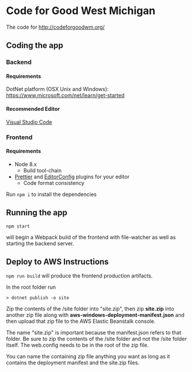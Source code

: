 # Code for Good West Michigan

The code for http://codeforgoodwm.org/

## Coding the app

### Backend

#### Requirements

DotNet platform (OSX Unix and Windows):
https://www.microsoft.com/net/learn/get-started

#### Recommended Editor

[Visual Studio Code](https://code.visualstudio.com)

### Frontend

#### Requirements

* Node 8.x
  * Build tool-chain
* [Prettier](https://prettier.io/) and [EditorConfig](http://editorconfig.org/) plugins for your editor
  * Code format consistency

Run `npm i` to install the dependencies

## Running the app

```
npm start
``` 

will begin a Webpack build of the frontend with file-watcher as well as starting the backend server.

## Deploy to AWS Instructions

`npm run build` will produce the frontend production artifacts.

In the root folder run

`> dotnet publish -o site`

Zip the contents of the /site folder into "site.zip", then zip **site.zip** into another zip file along with **aws-windows-deployment-manifest.json** and then upload that zip file to the AWS Elastic Beanstalk console.

The name "site.zip" is important because the manifest.json refers to that folder. Be sure to zip the contents of the /site folder and not the /site folder itself. The web.config needs to be in the root of the zip file.

You can name the containing zip file anything you want as long as it contains the deployment manifest and the site.zip files.
